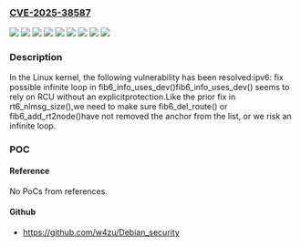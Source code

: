 ### [CVE-2025-38587](https://cve.mitre.org/cgi-bin/cvename.cgi?name=CVE-2025-38587)
![](https://img.shields.io/static/v1?label=Product&message=Linux&color=blue)
![](https://img.shields.io/static/v1?label=Version&message=&color=brightgreen)
![](https://img.shields.io/static/v1?label=Version&message=11edcd026012ac18acee0f1514db3ed1b160fc6f%20&color=brightgreen)
![](https://img.shields.io/static/v1?label=Version&message=34a949e7a0869dfa31a40416d2a56973fae1807b%20&color=brightgreen)
![](https://img.shields.io/static/v1?label=Version&message=52da02521ede55fb86546c3fffd9377b3261b91f%20&color=brightgreen)
![](https://img.shields.io/static/v1?label=Version&message=6.13%20&color=brightgreen)
![](https://img.shields.io/static/v1?label=Version&message=d0ec61c9f3583b76aebdbb271f5c0d3fcccd48b2%20&color=brightgreen)
![](https://img.shields.io/static/v1?label=Version&message=d9ccb18f83ea2bb654289b6ecf014fd267cc988b%20&color=brightgreen)
![](https://img.shields.io/static/v1?label=Vulnerability&message=n%2Fa&color=blue)

### Description

In the Linux kernel, the following vulnerability has been resolved:ipv6: fix possible infinite loop in fib6_info_uses_dev()fib6_info_uses_dev() seems to rely on RCU without an explicitprotection.Like the prior fix in rt6_nlmsg_size(),we need to make sure fib6_del_route() or fib6_add_rt2node()have not removed the anchor from the list, or we risk an infinite loop.

### POC

#### Reference
No PoCs from references.

#### Github
- https://github.com/w4zu/Debian_security

